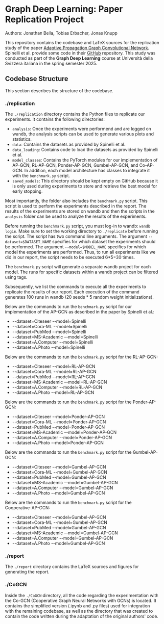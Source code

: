 # Graph Deep Learning: Paper Replication Project
Authors: Jonathan Bella, Tobias Erbacher, Jonas Knupp

This repository contains the codebase and LaTeX sources for the replication study of the paper [Adaptive Propagation Graph Convolutional Network](https://arxiv.org/abs/2002.10306). Spinelli et al. provide some code in their [GitHub](https://github.com/spindro/AP-GCN) repository. This study was conducted as part of the **Graph Deep Learning** course at Università della Svizzera italiana in the spring semester 2025.

## Codebase Structure
This section describes the structure of the codebase.

### ./replication
The `./replication` directory contains the Python files to replicate our experiments. It contains the following directories:
- `analysis`: Once the experiments were performend and are logged on wandb, the analysis scripts can be used to generate various plots and statistics.
- `data`: Contains the datasets as provided by Spinelli et al.
- `data_loading`: Contains code to load the datasets as provided by Spinelli et al.
- `model_classes`: Contains the PyTorch modules for our implementation of AP-GCN, RL-AP-GCN, Ponder-AP-GCN, Gumbel-AP-GCN, and Co-AP-GCN. In addition, each model architecture has classes to integrate it with the `benchmark.py` script.
- `saved_models`: This directory should be kept empty on GitHub because it is only used during experiments to store and retrieve the best model for early stopping.

Most importantly, the folder also includes the `benchmark.py` script. This script is used to perform the experiments described in the report. The results of the experiments are stored on wandb and then the scripts in the `analysis` folder can be used to analyze the results of the experiments.

Before running the `benchmark.py` script, you must log-in to wandb: `wandb login`. Make sure to set the working directory to `./replicate` before running the script. The script has two command line arguments. The argument `--dataset=$DATASET_NAME` specifies for which dataset the experiments should be performed. The argument `--model=$MODEL_NAME` specifies for which model the experiments are performed. Thus, to run all experiments like we did in our report, the script needs to be executed 6*5=30 times.

The `benchmark.py` script will generate a separate wandb project for each model. The runs for specific datasets within a wandb project can be filtered using tags.

Subsequently, we list the commands to execute all the experiments to replicate the results of our report. Each execution of the command generates 100 runs in wandb (20 seeds * 5 random weight initializations).

Below are the commands to run the `benchmark.py` script for our implementation of the AP-GCN as described in the paper by Spinelli et al.:
* --dataset=Citeseer --model=Spinelli 
* --dataset=Cora-ML --model=Spinelli
* --dataset=PubMed --model=Spinelli 
* --dataset=MS-Academic --model=Spinelli 
* --dataset=A.Computer --model=Spinelli
* --dataset=A.Photo --model=Spinelli

Below are the commands to run the `benchmark.py` script for the RL-AP-GCN:
* --dataset=Citeseer --model=RL-AP-GCN 
* --dataset=Cora-ML --model=RL-AP-GCN  
* --dataset=PubMed --model=RL-AP-GCN  
* --dataset=MS-Academic --model=RL-AP-GCN  
* --dataset=A.Computer --model=RL-AP-GCN  
* --dataset=A.Photo --model=RL-AP-GCN  

Below are the commands to run the `benchmark.py` script for the Ponder-AP-GCN:
* --dataset=Citeseer --model=Ponder-AP-GCN 
* --dataset=Cora-ML --model=Ponder-AP-GCN 
* --dataset=PubMed --model=Ponder-AP-GCN 
* --dataset=MS-Academic --model=Ponder-AP-GCN 
* --dataset=A.Computer --model=Ponder-AP-GCN 
* --dataset=A.Photo --model=Ponder-AP-GCN 

Below are the commands to run the `benchmark.py` script for the Gumbel-AP-GCN:
* --dataset=Citeseer --model=Gumbel-AP-GCN 
* --dataset=Cora-ML --model=Gumbel-AP-GCN 
* --dataset=PubMed --model=Gumbel-AP-GCN 
* --dataset=MS-Academic --model=Gumbel-AP-GCN 
* --dataset=A.Computer --model=Gumbel-AP-GCN 
* --dataset=A.Photo --model=Gumbel-AP-GCN

Below are the commands to run the `benchmark.py` script for the Cooperative-AP-GCN:
* --dataset=Citeseer --model=Gumbel-AP-GCN 
* --dataset=Cora-ML --model=Gumbel-AP-GCN 
* --dataset=PubMed --model=Gumbel-AP-GCN 
* --dataset=MS-Academic --model=Gumbel-AP-GCN 
* --dataset=A.Computer --model=Gumbel-AP-GCN 
* --dataset=A.Photo --model=Gumbel-AP-GCN 

### ./report
The `./report` directory contains the LaTeX sources and figures for generating the report.

### ./CoGCN
Inside the `./CoGCN` directory, all the code regarding the experimentation with the Co-GCN (Cooperative Graph Neural Networks with GCNs) is located. It contains the simplified version (.ipynb and .py files) used for integration with the remaining codebase, as well as the directory that was created to contain the code written during the adaptation of the original authors' code.
